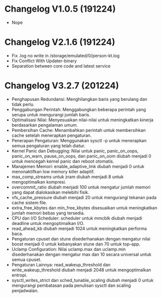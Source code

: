 # Changelog V1.0.5 (191224)
- Nope
# Changelog V2.1.6 (191224)
- Fix .log no write in /storage/emulated/0/person-kt.log
- Fix Conflict With Updater-binary
- Separation between core code and latest service
# Changelog V3.2.7 (201224)
- Penghapusan Redundansi: Menghilangkan baris yang berulang dan tidak perlu.
- Penggabungan Perintah: Menggabungkan beberapa perintah yang serupa untuk mengurangi jumlah baris.
- Optimalisasi Nilai: Menyesuaikan nilai-nilai untuk meningkatkan kinerja berdasarkan pengalaman umum.
- Pembersihan Cache: Menambahkan perintah untuk membersihkan cache setelah menerapkan pengaturan.
- Penerapan Pengaturan: Menggunakan sysctl -p untuk menerapkan semua pengaturan yang telah diatur.
- Kernel Panic dan Debugging:
Nilai untuk panic, panic_on_oops, panic_on_warn, pause_on_oops, dan panic_on_oom diubah menjadi 0 untuk mencegah kernel panic dan reboot otomatis.
- Manajemen Memori:
enable_adaptive_lmk diubah menjadi 0 untuk menonaktifkan low memory killer adaptif.
- max_comp_streams untuk zram diubah menjadi 8 untuk mengoptimalkan kompresi.
- overcommit_ratio diubah menjadi 100 untuk mengatur jumlah memori yang dapat dialokasikan melebihi fisik.
- vfs_cache_pressure diubah menjadi 20 untuk mengurangi tekanan pada cache sistem file.
- extra_free_kbytes dan min_free_kbytes disesuaikan untuk meningkatkan jumlah memori bebas yang tersedia.
- CPU dan I/O Scheduler:
scheduler untuk mmcblk diubah menjadi deadline untuk mengoptimalkan I/O.
- read_ahead_kb diubah menjadi 1024 untuk meningkatkan performa baca.
- Pengaturan cpuset dan stune disederhanakan dengan mengatur nilai boost menjadi 0 untuk kebanyakan stune dan 70 untuk top-app.
- Uclamp Configuration:
Nilai uclamp.max dan uclamp.min disederhanakan dengan mengatur max dan 10 secara universal untuk semua cpuset.
- Pengaturan Lainnya:
read_wakeup_threshold dan write_wakeup_threshold diubah menjadi 2048 untuk mengoptimalkan entropi.
- sysctl_writes_strict dan sched_tunable_scaling diubah menjadi 0 untuk mengurangi pembatasan pada penulisan sysctl dan scaling penjadwalan.

